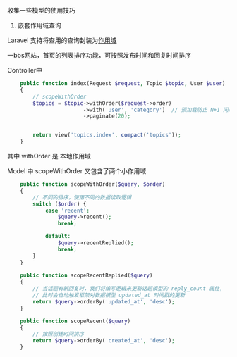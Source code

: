 收集一些模型的使用技巧


1. 嵌套作用域查询

Laravel 支持将查用的查询封装为[作用域](https://learnku.com/docs/laravel/6.x/eloquent/5176#local-scopes)

一bbs网站，首页的列表排序功能，可按照发布时间和回复时间排序

Controller中
```php
    public function index(Request $request, Topic $topic, User $user)
    {
        // scopeWithOrder
        $topics = $topic->withOrder($request->order)
                        ->with('user', 'category')  // 预加载防止 N+1 问题
                        ->paginate(20);


        return view('topics.index', compact('topics'));
    }
```
其中 withOrder 是 本地作用域

Model 中 scopeWithOrder 又包含了两个小作用域
```php
    public function scopeWithOrder($query, $order)
    {
        // 不同的排序，使用不同的数据读取逻辑
        switch ($order) {
            case 'recent':
                $query->recent();
                break;

            default:
                $query->recentReplied();
                break;
        }
    }
    
    public function scopeRecentReplied($query)
    {
        // 当话题有新回复时，我们将编写逻辑来更新话题模型的 reply_count 属性，
        // 此时会自动触发框架对数据模型 updated_at 时间戳的更新
        return $query->orderBy('updated_at', 'desc');
    }

    public function scopeRecent($query)
    {
        // 按照创建时间排序
        return $query->orderBy('created_at', 'desc');
    }
    
```
